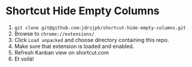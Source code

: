 # Shortcut Hide Empty Columns

1. `git clone git@github.com:jdrzjph/shortcut-hide-empty-columns.git`
2. Browse to `chrome://extensions/`
3. Click `Load unpacked` and choose directory containing this repo.
4. Make sure that extension is loaded and enabled.
5. Refresh Kanban view on shortcut.com
6. Et voilà!